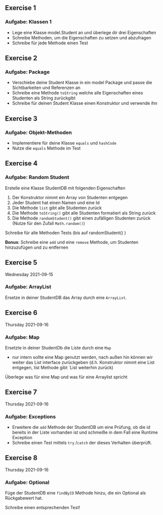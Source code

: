 ## Exercise 1
### Aufgabe: Klassen 1
- Lege eine Klasse model.Student an und überlege dir drei Eigenschaften
- Schreibe Methoden, um die Eigenschaften zu setzen und abzufragen
- Schreibe für jede Methode einen Test

## Exercise 2
### Aufgabe: Package
- Verschiebe deine Student Klasse in ein model Package und passe die Sichtbarkeiten und Referenzen an
- Schreibe eine Methode `toString` welche alle Eigenschaften eines Studenten als String zurückgibt
- Schreibe für deinen Student Klasse einen Konstruktor und verwende ihn

## Exercise 3
### Aufgabe: Objekt-Methoden
- Implementiere für deine Klasse `equals` und `hashCode`
- Nutze die `equals` Methode im Test

## Exercise 4
### Aufgabe: Random Student
Erstelle eine Klasse StudentDB mit folgenden Eigenschaften

1. Der Konstruktor nimmt ein Array von Studenten entgegen
2. Jeder Student hat einen Namen und eine Id
3. Die Methode `list` gibt alle Studenten zurück
4. Die Methode `toString()` gibt alle Studenten formatiert als String zurück
5. Die Methode `randomStudent()` gibt einen zufälligen Studenten zurück (Nutze für den Zufall `Math.random()`)

Schreibe für alle Methoden Tests (bis auf randomStudent() )

**Bonus**: Schreibe eine `add` und eine `remove` Methode, um Studenten hinzuzufügen und zu entfernen


## Exercise 5
Wednesday 2021-09-15
### Aufgabe: ArrayList
Ersetze in deiner StudentDB das Array durch eine `ArrayList`.


## Exercise 6
Thursday 2021-09-16
### Aufgabe: Map
Ersetzte in deiner StudentDb die Liste durch eine `Map`
  - nur intern sollte eine Map genutzt werden, nach außen hin können wir weiter das List interface zurückgeben (d.h. Konstruktor nimmt eine List entgegen, list Methode gibt `List<Student> weiterhin zurück)
  
Überlege was für eine Map und was für eine Arraylist spricht

## Exercise 7
Thursday 2021-09-16
### Aufgabe: Exceptions
- Erweitere die `add` Methode der StudentDB um eine Prüfung, ob die id bereits in der Liste vorhanden ist und schmeiße in dem Fall eine Runtime Exception
- Schreibe einen Test mittels `try` /`catch` der dieses Verhalten überprüft.


## Exercise 8
Thursday 2021-09-16
### Aufgabe: Optional
Füge der StudentDB eine `findByID` Methode hinzu, die ein Optional als Rückgabewert hat.

Schreibe einen entsprechenden Test!

